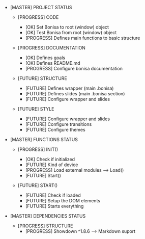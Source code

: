 * [MASTER] PROJECT STATUS

    * [PROGRESS] CODE
        * [OK] Set Bonisa to root (window) object
        * [OK] Test Bonisa from root (window) object
        * [PROGRESS] Defines main functions to basic structure

    * [PROGRESS] DOCUMENTATION
        * [OK] Defines goals
        * [OK] Defines README.md
        * [PROGRESS] Configure bonisa documentation

    * [FUTURE] STRUCTURE
        * [FUTURE] Defines wrapper (main .bonisa)
        * [FUTURE] Defines slides (main .bonisa section)
        * [FUTURE] Configure wrapper and slides

    * [FUTURE] STYLE
        * [FUTURE] Configure wrapper and slides
        * [FUTURE] Configure transitions
        * [FUTURE] Configure themes

* [MASTER] FUNCTIONS STATUS

    * [PROGRESS] INIT()
        * [OK] Check if initialized
        * [FUTURE] Kind of device
        * [PROGRESS] Load external modules --> Load()
        * [FUTURE] Start()

    * [FUTURE] START()
        * [FUTURE] Check if loaded
        * [FUTURE] Setup the DOM elements
        * [FUTURE] Starts everything

* [MASTER] DEPENDENCIES STATUS
    
    * [PROGRESS] STRUCTURE
        * [PROGRESS] Showdown ^1.8.6 --> Markdown suport
    
    
